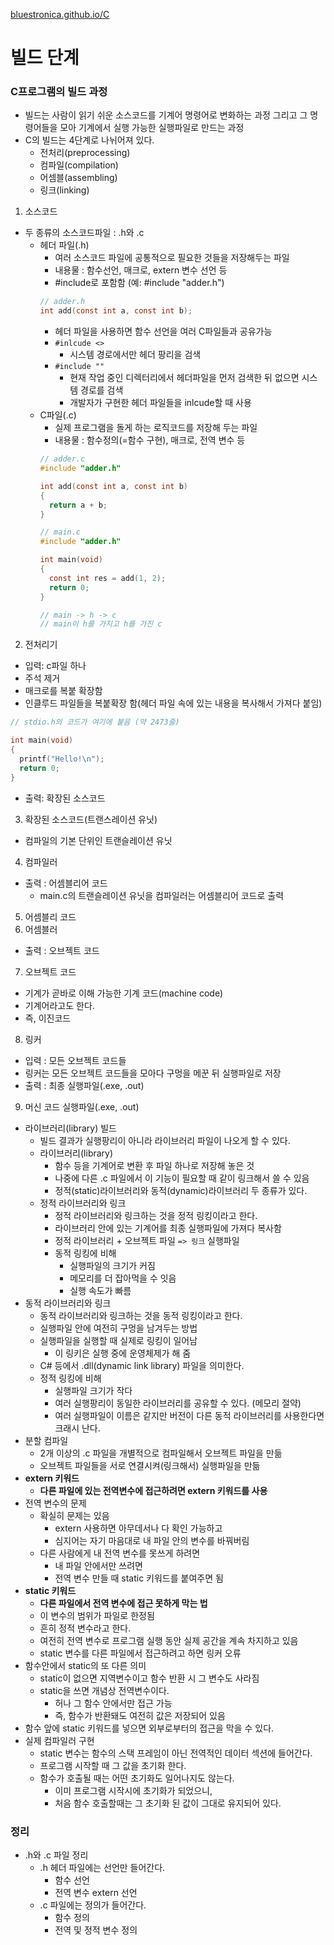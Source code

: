 [bluestronica.github.io/C](https://bluestronica.github.io/C)

# 빌드 단계

### C프로그램의 빌드 과정
- 빌드는 사람이 읽기 쉬운 소스코드를 기계어 명령어로 변화하는 과정 그리고 그 명령어들을 모아 기계에서 실행 가능한 실행파일로 만드는 과정
- C의 빌드는 4단계로 나뉘어져 있다.
  - 전처리(preprocessing)
  - 컴파일(compilation)
  - 어셈블(assembling)
  - 링크(linking)
1. 소스코드
  - 두 종류의 소스코드파일 : .h와 .c
    - 헤더 파일(.h)
      - 여러 소스코드 파일에 공통적으로 필요한 것들을 저장해두는 파일
      - 내용물 : 함수선언, 매크로, extern 변수 선언 등
      - #include로 포함함 (예: #include "adder.h")
      ```c
      // adder.h
      int add(const int a, const int b);
      ```
      - 헤더 파일을 사용하면 함수 선언을 여러 C파일들과 공유가능
      - `#inlcude <>`
        - 시스템 경로에서만 헤더 팡리을 검색
      - `#include ""`
        - 현재 작업 중인 디렉터리에서 헤더파일을 먼저 검색한 뒤 없으면 시스템 경로를 검색
        - 개발자가 구현한 헤더 파일들을 inlcude할 때 사용
    - C파일(.c)
      - 실제 프로그램을 돌게 하는 로직코드를 저장해 두는 파일
      - 내용물 : 함수정의(=함수 구현), 매크로, 전역 변수 등
      ```c
      // adder.c
      #include "adder.h"
      
      int add(const int a, const int b)
      {
        return a + b;
      }
      ```
      ```c
      // main.c
      #include "adder.h"
      
      int main(void)
      {
        const int res = add(1, 2);
        return 0;
      }
      
      // main -> h -> c
      // main이 h를 가지고 h를 가진 c
      ```
2. 전처리기
  - 입력: c파일 하나
  - 주석 제거
  - 매크로를 복붙 확장함
  - 인클루드 파일들을 복붙확장 함(헤더 파일 속에 있는 내용을 복사해서 가져다 붙임)
  ```c
  // stdio.h의 코드가 여기에 붙음 (약 2473줄)
  
  int main(void)
  {
    printf("Hello!\n");
    return 0;
  }
  ```
  - 출력: 확장된 소스코드
3. 확장된 소스코드(트랜스레이션 유닛)
  - 컴파일의 기본 단위인 트랜슬레이션 유닛
4. 컴파일러
  - 출력 : 어셈블리어 코드
    - main.c의 트랜슬레이션 유닛을 컴파일러는 어셈블리어 코드로 출력
5. 어셈블리 코드
6. 어셈블러
  - 출력 : 오브젝트 코드
7. 오브젝트 코드
  - 기계가 곧바로 이해 가능한 기계 코드(machine code)
  - 기계어라고도 한다.
  - 즉, 이진코드  
8. 링커
  - 입력 : 모든 오브젝트 코드들
  - 링커는 모든 오브젝트 코드들을 모아다 구멍을 메꾼 뒤 실행파일로 저장
  - 출력 : 최종 실행파일(.exe, .out)
9. 머신 코드 실행파일(.exe, .out)

- 라이브러리(library) 빌드
  - 빌드 결과가 실행팡리이 아니라 라이브러리 파일이 나오게 할 수 있다.
  - 라이브러리(library)
    - 함수 등을 기계어로 변환 후 파일 하나로 저장해 놓은 것
    - 나중에 다른 .c 파일에서 이 기능이 필요할 때 같이 링크해서 쓸 수 있음
    - 정적(static)라이브러리와 동적(dynamic)라이브러리 두 종류가 있다.
  - 정적 라이브러리와 링크
    - 정적 라이브러리와 링크하는 것을 정적 링킹이라고 한다.
    - 라이브러리 안에 있는 기계어를 최종 실행파일에 가져다 복사함
    - 정적 라이브러리 + 오브젝트 파일 `=> 링크` 실행파일
    - 동적 링킹에 비해
      - 실행파일의 크기가 커짐
      - 메모리를 더 잡아먹을 수 잇음
      - 실행 속도가 빠름
- 동적 라이브러리와 링크
  - 동적 라이브러리와 링크하는 것을 동적 링킹이라고 한다.
  - 실행파일 안에 여전히 구멍을 남겨두는 방법
  - 실행파일을 실행할 때 실제로 링킹이 일어남
    - 이 링키은 실행 중에 운영체제가 해 줌
  - C# 등에서 .dll(dynamic link library) 파일을 의미한다.
  - 정적 링킹에 비해
    - 실행파일 크기가 작다
    - 여러 실행팡리이 동일한 라이브러리를 공유할 수 있다. (메모리 절약)
    - 여러 실행파일이 이름은 같지만 버전이 다른 동적 라이브러리를 사용한다면 크래시 난다.
- 분할 컴파일
  - 2개 이상의 .c 파일을 개별적으로 컴파일해서 오브젝트 파일을 만듦
  - 오브젝트 파일들을 서로 연결시켜(링크해서) 실행파일을 만듦
- **extern 키워드**
  - **다른 파일에 있는 전역변수에 접근하려면 extern 키워드를 사용**
- 전역 변수의 문제
  - 확실히 문제는 있음
    - extern 사용하면 아무데서나 다 확인 가능하고
    - 심지어는 자기 마음대로 내 파일 안의 변수를 바꿔버림
  - 다른 사람에게 내 전역 변수를 못쓰게 하려면
    - 내 파일 안에서만 쓰려면 
    - 전역 변수 만들 때 static 키워드를 붙여주면 됨
- **static 키워드**
  - **다른 파일에서 전역 변수에 접근 못하게 막는 법**
  - 이 변수의 범위가 파일로 한정됨
  - 흔히 정적 변수라고 한다.
  - 여전히 전역 변수로 프로그램 실행 동안 실제 공간을 계속 차지하고 있음
  - static 변수를 다른 파일에서 접근하려고 하면 링커 오류
- 함수안에서 static의 또 다른 의미
  - static이 없으면 지역변수이고 함수 반환 시 그 변수도 사라짐
  - static을 쓰면 개념상 전역변수이다.
    - 허나 그 함수 안에서만 접근 가능
    - 즉, 함수가 반환돼도 여전히 값은 저장되어 있음
- 함수 앞에 static 키워드를 넣으면 외부로부터의 접근을 막을 수 있다.
- 실제 컴파일러 구현
  - static 변수는 함수의 스택 프레임이 아닌 전역적인 데이터 섹션에 들어간다.
  - 프로그램 시작할 때 그 값을 초기화 한다.
  - 함수가 호출될 때는 어떤 초기화도 일어나지도 않는다.
    - 이미 프로그램 시작시에 초기화가 되었으니,
    - 처음 함수 호출할때는 그 초기화 된 값이 그대로 유지되어 있다.
    
### 정리
  - .h와 .c 파일 정리
    - .h 헤더 파일에는 선언만 들어간다.
      - 함수 선언
      - 전역 변수 extern 선언
    - .c 파일에는 정의가 들어간다.
      - 함수 정의
      - 전역 및 정적 변수 정의
    
  

